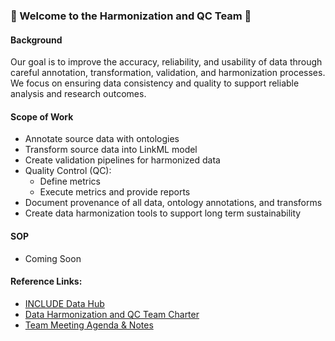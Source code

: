 ### 🎉 Welcome to the Harmonization and QC Team 🎉

#### Background
Our goal is to improve the accuracy, reliability, and usability of data through careful annotation, transformation, validation, and harmonization processes. We focus on ensuring data consistency and quality to support reliable analysis and research outcomes.

#### Scope of Work
- Annotate source data with ontologies
- Transform source data into LinkML model
- Create validation pipelines for harmonized data
- Quality Control (QC):
  - Define metrics
  - Execute metrics and provide reports
- Document provenance of all data, ontology annotations, and transforms
- Create data harmonization tools to support long term sustainability

#### SOP 
- Coming Soon

#### Reference Links: 
- [INCLUDE Data Hub](https://portal.includedcc.org/)
- [Data Harmonization and QC Team Charter](https://docs.google.com/document/d/1TqGixEpweoHTxvq9aRMq_7zpGtw7Bqp32oqL8jzxU60/edit?usp=sharing)
- [Team Meeting Agenda & Notes](https://docs.google.com/document/d/13Hl8FHmkwXAdR3uCbOZ1ENlJiXr8QwEoKNV5lvWNNe4/edit?usp=sharing) 
